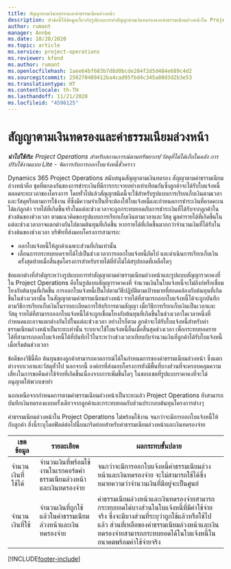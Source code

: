 ```yaml
---
title: สัญญาตามเงินทดรองและค่าธรรมเนียมล่วงหน้า
description: หัวข้อนี้ให้ข้อมูลเกี่ยวกับรูปแบบการทำสัญญาตามเงินทดรองและค่าธรรมเนียมล่วงหน้าใน Project Operations
author: rumant
manager: Annbe
ms.date: 10/20/2020
ms.topic: article
ms.service: project-operations
ms.reviewer: kfend
ms.author: rumant
ms.openlocfilehash: 1aee64bf683b7d8d0bcde284f2d5d484e689c4d2
ms.sourcegitcommit: 250270409412ba4cad95fbd4c345a80d3d2b3e53
ms.translationtype: HT
ms.contentlocale: th-TH
ms.lasthandoff: 11/21/2020
ms.locfileid: "4596125"
---
```

# <a name="advances-and-retainer-based-contracts"></a>สัญญาตามเงินทดรองและค่าธรรมเนียมล่วงหน้า


_**นำไปใช้กับ:** Project Operations สำหรับสถานการณ์ตามทรัพยากร/วัสดุที่ไม่ได้เก็บในคลัง การปรับใช้งานแบบ Lite - จัดการกับการออกใบแจ้งหนี้ชั่วคราว_

Dynamics 365 Project Operations สนับสนุนสัญญาตามเงินทดรอง สัญญาตามค่าธรรมเนียมล่วงหน้าคือ ชุดที่ตกลงกันของการชำระเงินที่มีการกระจายอย่างเท่าเทียมกันซึ่งลูกค้าจะได้รับใบแจ้งหนี้ตลอดระยะเวลาของโครงการ โดยทั่วไปแล้วสัญญาชนิดนี้จะใช้สำหรับรูปแบบการเรียกเก็บเงินตามเวลาและวัสดุหรือตามการใช้งาน ที่ซึ่งมีความจำเป็นที่จะต้องให้ใบแจ้งหนี้และกำหนดการชำระเงินที่คาดคะเนได้แก่ลูกค้า รายได้ที่เกิดขึ้นจริงในแต่ละช่วงเวลาจะถูกกระทบยอดกับการชำระเงินที่ได้รับจากลูกค้าในช่วงต้นของช่วงเวลา ตามแนวคิดของรูปแบบการเรียกเก็บเงินตามเวลาและวัสดุ มูลค่ารายได้ที่เกิดขึ้นในแต่ละช่วงเวลาอาจแตกต่างกันไปตามต้นทุนที่เกิดขึ้น หากรายได้ที่เกิดขึ้นมากกว่าจำนวนเงินที่ได้รับในช่วงต้นของช่วงเวลา บริษัทที่ส่งมอบโครงการสามารถ:

- ออกใบแจ้งหนี้ให้ลูกค้าเฉพาะส่วนที่เกินเท่านั้น 
- เลื่อนการกระทบยอดรายได้ไปเป็นช่วงเวลาการออกใบแจ้งหนี้ถัดไป และดำเนินการเรียกเก็บเงินครั้งสุดท้ายเมื่อสิ้นสุดโครงการสำหรับรายได้ที่ยังไม่ได้สรุปยอดที่เหลือใดๆ

ข้อแตกต่างที่สำคัญระหว่างรูปแบบการทำสัญญาตามค่าธรรมเนียมล่วงหน้าและรูปแบบสัญญาราคาคงที่ใน Project Operations คือในรูปแบบสัญญาราคาคงที่ จำนวนเงินในใบแจ้งหนี้จะไม่ลิงก์หรือเชื่อมโยงกับต้นทุนที่เกิดขึ้น การออกใบแจ้งหนี้เป็นไปตามวิธีปฏิบัติตามเป้าหมายที่สอดคล้องกับต้นทุนที่เกิดขึ้นในช่วงเวลานั้น ในสัญญาตามค่าธรรมเนียมล่วงหน้า รายได้ที่สามารถออกใบแจ้งหนี้ได้จะถูกบันทึกตามวิธีการเรียกเก็บเงินในรายละเอียดการให้บริการตามสัญญา เมื่อวิธีการเรียกเก็บเงินเป็นเวลาและวัสดุ รายได้ที่สามารถออกใบแจ้งหนี้ได้จะถูกเชื่อมโยงกับต้นทุนที่เกิดขึ้นในช่วงเวลาใดเวลาหนึ่งที่กำหนดและอาจแตกต่างกันไปในแต่ละช่วงเวลา อย่างไรก็ตาม ลูกค้าจะได้รับใบแจ้งหนี้สำหรับค่าธรรมเนียมล่วงหน้าเป็นระยะเท่านั้น ระบบจะใช้ใบแจ้งหนี้อื่นเมื่อสิ้นสุดช่วงเวลา เพื่อกระทบยอดรายได้ที่สามารถออกใบแจ้งหนี้ได้ที่บันทึกไว้ในระหว่างช่วงเวลาเทียบกับจำนวนเงินที่ลูกค้าได้รับใบแจ้งหนี้เมื่อเริ่มต้นช่วงเวลา

ข้อดีของวิธีนี้คือ ต้นทุนของลูกค้าสามารถคาดการณ์ได้ในกำหนดการของค่าธรรมเนียมล่วงหน้า ซึ่งแตกต่างจากเวลาและวัสดุทั่วไป นอกจากนี้ องค์กรที่ส่งมอบโครงการยังมีพื้นที่บางส่วนที่จะครอบคลุมความเสี่ยงในการขอคืนค่าใช้จ่ายที่เกิดขึ้นเนื่องจากการเพิ่มขึ้นใดๆ ในขอบเขตที่รูปแบบราคาคงที่จะไม่อนุญาตให้พวกเขาทำ

นอกเหนือจากกำหนดการตามค่าธรรมเนียมล่วงหน้าเป็นระยะแล้ว Project Operations ยังสามารถบันทึกเงินทดรองแบบครั้งเดียวจากลูกค้าและกระทบยอดกับส่วนประกอบต้นทุนโครงการต่างๆ

ค่าธรรมเนียมล่วงหน้าใน Project Operations ไม่พร้อมใช้งาน จนกว่าจะมีการออกใบแจ้งหนี้ให้กับลูกค้า สิ่งนี้ระบุโดยฟิลด์ต่อไปนี้บนกริดย่อยสำหรับค่าธรรมเนียมล่วงหน้าและเงินทดรองจ่าย

| เขตข้อมูล | รายละเอียด | ผลกระทบขั้นปลาย |
| --- | --- | --- |
| จำนวนเงินที่ใช้ได้ | จำนวนเงินที่พร้อมใช้งานในเรกคอร์ดค่าธรรมเนียมล่วงหน้าและเงินทดรองจ่าย | จนกว่าจะมีการออกใบแจ้งหนี้ค่าธรรมเนียมล่วงหน้าและเงินทดรองจ่าย จะไม่สามารถใช้ได้ซึ่งหมายความว่าจำนวนเงินที่มีอยู่จะเป็นศูนย์ |
| จำนวนเงินที่ใช้ | จำนวนเงินที่ถูกใช้แล้วในค่าธรรมเนียมล่วงหน้าและเงินทดรองจ่าย | ค่าธรรมเนียมล่วงหน้าและเงินทดรองจ่ายสามารถกระทบยอดได่บางส่วนในใบแจ้งหนี้ที่มีค่าใช้จ่ายจริง ซึ่งจะมีบางส่วนที่ระบุว่าถูกใช้แล้วหรือใช้ไปแล้ว ส่วนที่เหลือของค่าธรรมเนียมล่วงหน้าและเงินทดรองจ่ายสามารถกระทบยอดได้ในใบแจ้งหนี้ในอนาคตพร้อมค่าใช้จ่ายจริง |


[!INCLUDE[footer-include](../../includes/footer-banner.md)]